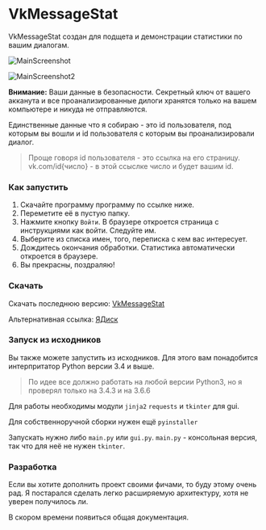 # VkMessageStat
VkMessageStat создан для подщета и демонстрации статистики по вашим диалогам.

![MainScreenshot](https://zettroke.github.io/VkMessageStat/MainScreenshot.jpg)

![MainScreenshot2](https://zettroke.github.io/VkMessageStat/MainScreenshot2.jpg)

**Внимание:** Ваши данные в безопасности. Секретный ключ от вашего акканута и все проанализированные дилоги хранятся только на вашем компьютере и никуда не отправляются.

Единственные данные что я собираю - это id пользователя, под которым вы вошли и id пользователя с которым вы проанализировали диалог. 
>Проще говоря id пользователя - это ссылка на его страницу. vk.com/id{число} - в этой ссыслке число и будет вашим id.

### Как запустить

1. Скачайте программу программу по ссылке ниже.
2. Переметите её в пустую папку.
3. Нажмите кнопку `Войти`. В браузере откроется страница с инструкциями как войти. Следуйте им.
4. Выберите из списка имен, того, переписка с кем вас интересует.
5. Дождитесь окончания обработки. Статистика автоматически откроется в браузере.
6. Вы прекрасны, поздраляю!

### Скачать

Скачать последнюю версию: [VkMessageStat](https://github.com/Zettroke/VkMessageStat/releases)

Альтернативная ссылка: [ЯДиск](https://yadi.sk/d/pCyD8qpiVxemQg)


### Запуск из исходников
Вы также можете запустить из исходников. Для этого вам понадобится интерпритатор Python версии 3.4 и выше.
> По идее все должно работать на любой версии Python3, но я проверял только на 3.4.3 и на 3.6.6

Для работы необходимы модули `jinja2` `requests` и `tkinter` для gui.

Для собственноручной сборки нужен ещё `pyinstaller`

Запускать нужно либо `main.py` или `gui.py`. `main.py` - консольная версия, так что для неё не нужен `tkinter`.

### Разработка
Если вы хотите дополнить проект своими фичами, то буду этому очень рад. Я постарался сделать легко расширяемую архитектуру, хотя не уверен получилось ли.

В скором времени появиться общая документация.


